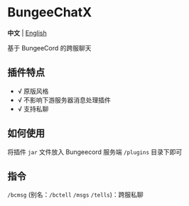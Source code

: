 # BungeeChatX

**中文** | [English](https://github.com/HJFunnyMinecraft/BungeeChatX/blob/main/README_EN.md)

基于 BungeeCord 的跨服聊天

## 插件特点

- √ 原版风格
- √ 不影响下游服务器消息处理插件
- √ 支持私聊

## 如何使用

将插件 `jar` 文件放入 Bungeecord 服务端 `/plugins` 目录下即可

## 指令

`/bcmsg` (别名：`/bctell` `/msgs` `/tells`)：跨服私聊
